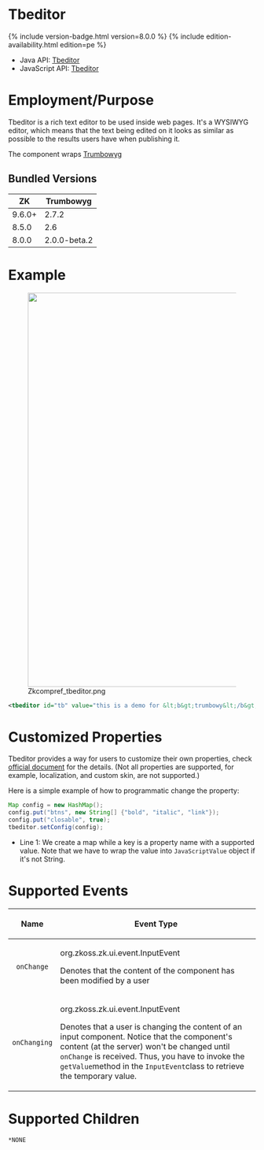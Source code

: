 

# Tbeditor

{% include version-badge.html version=8.0.0 %} {% include edition-availability.html edition=pe %}

- Java API:
  [Tbeditor](https://www.zkoss.org/javadoc/latest/zk/org/zkoss/zkmax/zul/Tbeditor.html)
- JavaScript API:
  [Tbeditor](https://www.zkoss.org/javadoc/latest/jsdoc/zkmax/inp/Tbeditor.html)

# Employment/Purpose

Tbeditor is a rich text editor to be used inside web pages. It's a
WYSIWYG editor, which means that the text being edited on it looks as
similar as possible to the results users have when publishing it.

The component wraps [Trumbowyg](http://alex-d.github.io/Trumbowyg/)

## Bundled Versions

| ZK     | Trumbowyg    |
|--------|--------------|
| 9.6.0+ | 2.7.2        |
| 8.5.0  | 2.6          |
| 8.0.0  | 2.0.0-beta.2 |

# Example

<figure>
<img src="images/Zkcompref_tbeditor.png title="Zkcompref_tbeditor.png"
width="800" />
<figcaption>Zkcompref_tbeditor.png</figcaption>
</figure>

``` xml
<tbeditor id="tb" value="this is a demo for &lt;b&gt;trumbowy&lt;/b&gt; editor!!" />
```

# Customized Properties

Tbeditor provides a way for users to customize their own properties,
check [official
document](http://alex-d.github.io/Trumbowyg/documentation.html) for the
details. (Not all properties are supported, for example, localization,
and custom skin, are not supported.)

Here is a simple example of how to programmatic change the property:

``` java
Map config = new HashMap();
config.put("btns", new String[] {"bold", "italic", "link"});
config.put("closable", true);
tbeditor.setConfig(config);
```

- Line 1: We create a map while a key is a property name with a
  supported value. Note that we have to wrap the value into
  `JavaScriptValue` object if it's not String.

# Supported Events

<table>
<thead>
<tr class="header">
<th><center>
<p>Name</p>
</center></th>
<th><center>
<p>Event Type</p>
</center></th>
</tr>
</thead>
<tbody>
<tr class="odd">
<td><center>
<p><code>onChange</code></p>
</center></td>
<td><p><javadoc>org.zkoss.zk.ui.event.InputEvent</javadoc></p>
<p>Denotes that the content of the component has been modified by a
user</p></td>
</tr>
<tr class="even">
<td><center>
<p><code>onChanging</code></p>
</center></td>
<td><p><javadoc>org.zkoss.zk.ui.event.InputEvent</javadoc></p>
<p>Denotes that a user is changing the content of an input component.
Notice that the component's content (at the server) won't be changed
until <code>onChange</code> is received. Thus, you have to invoke the
<code>getValue</code>method in the <code>InputEvent</code>class to
retrieve the temporary value.</p></td>
</tr>
</tbody>
</table>

# Supported Children

`*NONE`


